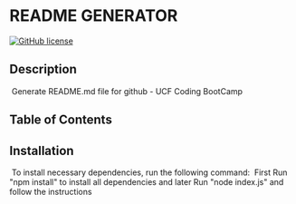 # README GENERATOR
[![GitHub license](https://img.shields.io/badge/license-MIT-blue.svg)](https://github.com/FullStackable)

## Description
​
Generate README.md file for github - UCF Coding BootCamp
​
## Table of Contents

## Installation
​
To install necessary dependencies, run the following command:
​
First Run "npm install" to install all dependencies and later Run "node index.js" and follow the instructions
​

